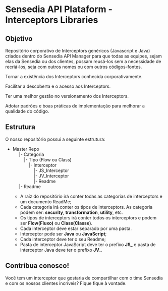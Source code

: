 # Sensedia API Plataform - Interceptors Libraries

## Objetivo
Repositório corporativo de Interceptors genéricos (Javascript e Java) criados dentro do Sensedia API Manager para que todas as equipes, sejam elas da Sensedia ou dos clientes, possam reusá-los sem a necessidade de recriá-los, seja com outros nomes ou com outros códigos-fontes.
<p>
Tornar a existência dos Interceptors conhecida corporativamente.
<p>
Facilitar a descoberta e o acesso aos Interceptors.
<p>
Ter uma melhor gestão no versionamento dos Interceptors.
<p>
Adotar padrões e boas práticas de implementação para melhorar a qualidade do código.

## Estrutura
O nosso repositório possui a seguinte estrutura:

- Master Repo<br>&nbsp;&nbsp;&nbsp;&nbsp;
   |- Categoria<br>&nbsp;&nbsp;&nbsp;&nbsp;&nbsp;&nbsp;&nbsp;&nbsp;
      |- Tipo (Flow ou Class)<br>&nbsp;&nbsp;&nbsp;&nbsp;&nbsp;&nbsp;&nbsp;&nbsp;&nbsp;&nbsp;&nbsp;&nbsp;
         |- Interceptor<br>&nbsp;&nbsp;&nbsp;&nbsp;&nbsp;&nbsp;&nbsp;&nbsp;&nbsp;&nbsp;&nbsp;&nbsp;&nbsp;&nbsp;&nbsp;&nbsp;
            |- JS_Interceptor<br>&nbsp;&nbsp;&nbsp;&nbsp;&nbsp;&nbsp;&nbsp;&nbsp;&nbsp;&nbsp;&nbsp;&nbsp;&nbsp;&nbsp;&nbsp;&nbsp;
            |- JV_Interceptor<br>&nbsp;&nbsp;&nbsp;&nbsp;&nbsp;&nbsp;&nbsp;&nbsp;&nbsp;&nbsp;&nbsp;&nbsp;&nbsp;&nbsp;&nbsp;&nbsp;
            |- Readme<br>&nbsp;&nbsp;&nbsp;&nbsp;
   |- Readme

  - A raíz do repositório irá conter todas as categorias de interceptors e um documento ReadMe;
  - Cada categoria irá conter os tipos de interceptors. As categoria podem ser: <b>security</b>, <b>transformation</b>, <b>utility</b>, etc.
  - Os tipos de interceptors irá conter todos os interceptors e podem ser <b>Flow(Fluxo)</b> ou <b>Class(Classe)</b>.
  - Cada interceptor deve estar separado por uma pasta.
  - Interceptor pode ser <b>Java</b> ou <b>JavaScript</b>;
  - Cada interceptor deve ter o seu Readme;
  - Pasta de interceptor JavaScript deve ter o prefixo <b>JS_</b> e pasta de interceptor Java deve ter o prefixo <b>JV_</b>.

## Contribua conosco!
Você tem um interceptor que gostaria de compartilhar com o time Sensedia e com os nossos clientes incríveis? Fique fique à vontade.